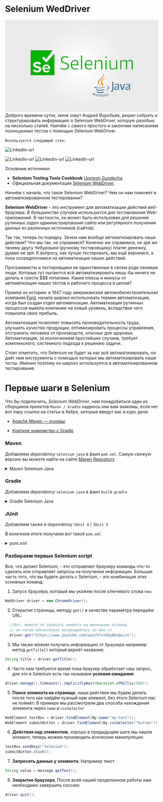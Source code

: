 # **Selenium WedDriver** #
![](/src/main/resources/photo/selenium-java-1.jpg)
Доброго времени суток, меня зовут Андрей Воробьёв, решил собрать и структурировать информацию о Selenium 
WebDriver, которую разобью на несколько статей. Наячём с самого простого и закончим написанием полноценных 
тестов с помощью Selenium WebDriver.

`Используется следующий стек:`

![Linkedin-url](https://img.shields.io/badge/Java-_11-red)

![Linkedin-url](https://img.shields.io/badge/Maven-version_4.0.0-blue)
![Linkedin-url](https://img.shields.io/badge/JUnit_4-version_4.13.2-blue)
![Linkedin-url](https://img.shields.io/badge/Selenium_Java-version_4.10.0-blue)

Основные источники: 
- **Selenium Testing Tools Cookbook** [Unmesh Gundecha](https://github.com/upgundecha)
- Официальная документация [Selenium WebDriver](https://www.selenium.dev/documentation/webdriver/).

Начнём с начала, что такое Selenium WebDriver? Чем он нам поможет в автоматизированном тестировании? 

**Selenium WebDriver** - это инструмент для автоматизации действий веб-браузера.
*В большинстве случаев используется для тестирования Web-приложений*.
В частности, он может быть использован *для решения рутинных задач администрирования
сайта* или регулярного получения данных из различных источников (сайтов).

Так так, теперь по порядку. Зачем нам вообще автоматизировать наши действия? Что мы так, не справимся?
Конечно же справимся, не зря же твоему другу *Чебурашка* (ручному тестировщику) платят денежку, думаю
не зря. К вопросу, как лучше тестировать, мы ещё вернемся, а пока сосредоточимся на автоматизации наших действий.

Программисты и тестировщики не единственные в своем роде ленивые люди. Которые тут пытаются всё
автоматизировать лишь-бы ничего не делать и грести $$$ лопатами. Какие плюсы и минусы от
автоматизации наших тестов и рабочего процесса в целом?

Пример из истории: в 1947 году американская автомобилестроительная компания [Ford](https://ru.wikipedia.org/wiki/Ford),
начала широко использовать термин автоматизация, когда был создан отдел автоматизации. Автоматизация рутинных
процессов вывела компанию на новый уровень, вследствие чего повысила свою прибыль.

Автоматизация позволяет повысить производительность труда, улучшить качество продукции, оптимизировать
процессы управления, отстранить человека от производств, опасных для здоровья.
Автоматизация, за исключением простейших случаев, требует комплексного, системного подхода к решению задачи.

Стоит отметить, что Selenium не будет за нас всё автоматизировать, он даёт нам инструменты 
с помощью которых мы автоматизировать наши тесты. Именно поэтому он широко используется в
автоматизированном тестирование.

# **Первые шаги в Selenium** #
Что бы подключить, *Selenium WebDriver*, нам понадобиться один из сборщиков проектов `Maven / Gradle`
надеюсь они вам знакомы, если нет вот пару ссылок на статьи в Хабре, которые введут вас в курс дела:

- [Apache Maven — основы](https://habr.com/ru/articles/77382/);

- [Краткое знакомство с Gradle](https://javarush.com/groups/posts/2126-kratkoe-znakomstvo-s-gradle).

### Maven ###
Добавляем *dependency* `selenium-java` в фаил `pom.xml`.
Самую свежую версию вы можете найти на сайте [Maven Repository](https://mvnrepository.com/artifact/org.seleniumhq.selenium/selenium-java)
<details>
    <summary>Maven Selenium Java </summary>

```markdown
<dependency>
    <groupId>org.seleniumhq.selenium</groupId>
    <artifactId>selenium-java</artifactId>
    <version>4.10.0</version>
</dependency>
```

</details>

### Gradle ###
Добавляем *dependency* `selenium-java` в фаил `build.gradle`
<details>
    <summary>Gradle Selenium Java </summary>

```
testImplementation 'org.seleniumhq.selenium:selenium-java:4.10.0'
```
</details>

### JUnit ###
Добавляем также в *dependency* `JUnit 4` / `JUnit 5`

В конечном итоге получаем вот такой `pom.xml`
<details>
    <summary>pom.xml </summary>

```markdown
<?xml version="1.0" encoding="UTF-8"?>
<project xmlns="http://maven.apache.org/POM/4.0.0"
         xmlns:xsi="http://www.w3.org/2001/XMLSchema-instance"
         xsi:schemaLocation="http://maven.apache.org/POM/4.0.0 http://maven.apache.org/xsd/maven-4.0.0.xsd">
    <modelVersion>4.0.0</modelVersion>

    <groupId>org.example</groupId>
    <artifactId>Selenium_Testing_Tools_Cookbook</artifactId>
    <version>1.0-SNAPSHOT</version>

    <properties>
        <maven.compiler.source>11</maven.compiler.source>
        <maven.compiler.target>11</maven.compiler.target>
        <project.build.sourceEncoding>UTF-8</project.build.sourceEncoding>
        <!--Selenium Java-->
        <selenium-java.version>4.0.0</selenium-java.version>
        <!--JUnit 4-->
        <junit.version>4.13.2</junit.version>
    </properties>

    <dependencies>
        <dependency>
            <groupId>org.seleniumhq.selenium</groupId>
            <artifactId>selenium-java</artifactId>
            <version>${selenium-java.version}</version>
        </dependency>
        <dependency>
            <groupId>junit</groupId>
            <artifactId>junit</artifactId>
            <version>${junit.version}</version>
            <scope>test</scope>
        </dependency>
    </dependencies>
</project>
```
</details>


### Разбираем первые Selenium script ###
Все, что делает Selenium, - это отправляет браузеру команды что-то сделать или отправляет запросы
на получение информации. Большая часть того, что вы будете делать с Selenium, -
это комбинация этих основных команд:

1. Запуск браузера, который мы укажем после ключевого слова `new`:
```java
WebDriver driver = new ChromeDriver();
```
2. Открытие страницы, методу `get()` в качестве параметра передаём URL:
```java
  //Вот, можете по залипать немного на миленьких котиков, 
  // но потом обязательно возвращайтесь ко мне =)
  driver.get("https://www.youtube.com/watch?v=UXy0KoQwick");
```
3. Мы также можем получать информацию от браузера например метод `getTitle()` который вернёт
название:
```java
String title = driver.getTitle();
```
4. Часто нам требуется время пока браузер обработает наш запрос, для это в Selenium есть так называем **условия
ожидания**:
```java
driver.manage().timeouts().implicitlyWait(Duration.ofMillis(500));
```
5. **Поиск элемента на странице**, наши действия мы будем делать после того как найдём нужный нам элемент, без этого 
Selenium нас не поймёт:
В примере мы рассмотрели два способа нахождения элемента через `name` и `cssSelector`
```java
WebElement textBox = driver.findElement(By.name("my-text")); 
WebElement submitButton = driver.findElement(By.cssSelector("button"));
```
6. **Действия над элементом**, хорошо в предыдущем шаге мы нашли элемент, теперь можем производить
всяческие манипуляции:
```java
textBox.sendKeys("Selenium");
submitButton.click();
```
7. **Запросить данные у элемента**: Например текст
```java
String value = message.getText();
```
8. **Закрытие браузера**, После всей нашей проделанном работы нам необходимо завершить сессию:
```java
driver.quit();
```
